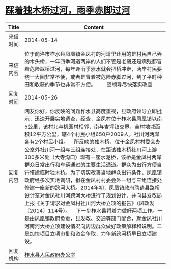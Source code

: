 # <a href="http://www.shangluo.gov.cn/zmhd/ldxxxx.jsp?urltype=leadermail.LeaderMailContentUrl&wbtreeid=1112&leadermailid=2464">踩着独木桥过河，雨季赤脚过河</a>
|Title|Content|
|:---:|---|
|来信时间|2014-05-14|
|来信内容|位于商洛市柞水县凤凰镇金凤村的河道里还用的是村民自己弄的木头桥，一年四季河道两岸的人们不管是老弱还是病残都冒着危险踩桥过河，每年逢雨季涨水就会把桥冲走，两岸村民要绕一大圈非常不便，或者是冒着被危险赤脚过河，到了平时种田和收获的季节也非常不方便。        望领导尽快落实改善|
|回复时间|2014-05-26|
|回复内容|网友你好，你反映的问题柞水县高度重视，县政府领导立即批示，迅速开展实地调查，经查，金凤村位于柞水县凤凰镇以南5公里，该村北与桃园村相邻，南与杏坪镇交界，全村地域面积12平方公里，辖4个村民小组650户2009人，社川河两岸各有2个村民小组。    所反映的独木桥，位于金凤村村委会办公室外社川河一组与三组连接处，在距该独木桥社川河上游300多米处（大寺沟口）现有一座水泥桥，该桥是金凤村两岸群众日常出行和车辆通过的主要生活通道。群众为出行方便自行搭建临时独木桥。为了切实改善当地群众出行条件，凤凰镇政府经多次实地调研，拟在金凤村村委会外一组与三组连接处修建一座新的跨河大桥。2014年初，凤凰镇政府聘请县路桥设计室对金凤社川河跨河大桥进行了规划设计，并向县发改局上报《关于请求对金凤村社川河大桥立项的报告》（凤政发〔2014〕114号）。    下一步柞水县将着力做好两项工作。一是由凤凰镇政府负责，县发改、交通等部门配合，就金凤社川河跨河大桥立项建设情况向周边群众做好政策解释和说明。二是加快项目立项审批和资金争取，力争新跨河桥早日立项建设。|
|回复机构|<a href="../../categories/agencies/柞水县人民政府办公室.md">柞水县人民政府办公室</a>|
